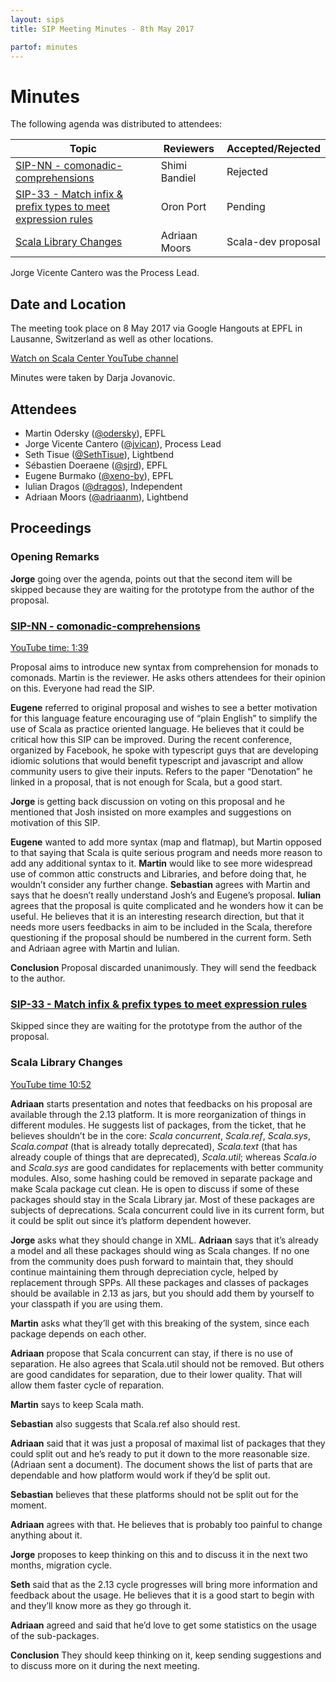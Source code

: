 ```yaml
---
layout: sips
title: SIP Meeting Minutes - 8th May 2017

partof: minutes
---
```


# Minutes

The following agenda was distributed to attendees:

|Topic|Reviewers| Accepted/Rejected |
| --- | --- | --- |
| [SIP-NN - comonadic-comprehensions](http://docs.scala-lang.org/sips/comonadic-comprehensions.html) | Shimi Bandiel | Rejected |
| [SIP-33 - Match infix & prefix types to meet expression rules](http://docs.scala-lang.org/sips/make-types-behave-like-expressions.html)| Oron Port | Pending |
|[Scala Library Changes](scala/scala-dev#323)|Adriaan Moors| Scala-dev proposal |

Jorge Vicente Cantero was the Process Lead.


## Date and Location
The meeting took place on 8 May 2017 via Google Hangouts at EPFL in Lausanne, Switzerland as well as other locations.

[Watch on Scala Center YouTube channel](https://youtu.be/6rKa4OV7GfM)

Minutes were taken by Darja Jovanovic.

## Attendees

* Martin Odersky ([@odersky](https://github.com/odersky)), EPFL
* Jorge Vicente Cantero ([@jvican](https://github.com/jvican)), Process Lead
* Seth Tisue ([@SethTisue](https://github.com/SethTisue)), Lightbend
* Sébastien Doeraene ([@sjrd](https://github.com/sjrd)), EPFL
* Eugene Burmako ([@xeno-by](https://github.com/xeno-by)), EPFL
* Iulian Dragos ([@dragos](https://github.com/dragos)), Independent
* Adriaan Moors ([@adriaanm](https://github.com/adriaanm)), Lightbend


## Proceedings
### Opening Remarks

**Jorge** going over the agenda, points out that the second item will be skipped because they are waiting for the prototype from the author of the proposal.

### [SIP-NN - comonadic-comprehensions](http://docs.scala-lang.org/sips/comonadic-comprehensions.html)
[YouTube time: 1:39](https://youtu.be/6rKa4OV7GfM?t=99)

Proposal aims to introduce new syntax from comprehension for monads to comonads.
Martin is the reviewer. He asks others attendees for their opinion on this.  Everyone had read the SIP.

**Eugene** referred to original proposal and wishes to see a better motivation for this language feature encouraging use of “plain English” to simplify the use of Scala as practice oriented language. He believes that it could be critical how this SIP can be improved. During the recent conference, organized by Facebook, he spoke with typescript guys that are developing idiomic solutions that would benefit typescript and javascript and allow community users to give their inputs.
Refers to the paper “Denotation” he linked in a proposal, that is not enough for Scala, but a good start.

**Jorge** is getting back discussion on voting on this proposal and he mentioned that Josh insisted on more examples and suggestions on motivation of this SIP.

**Eugene** wanted to add more syntax (map and flatmap), but Martin opposed to that saying that Scala is quite serious program and needs more reason to add any additional syntax to it. **Martin** would like to see more widespread use of common attic constructs and Libraries, and before doing that, he wouldn’t consider any further change. **Sebastian** agrees with Martin and says that he doesn’t really understand Josh’s and Eugene’s proposal. **Iulian** agrees that the proposal is quite complicated and he wonders how it can be useful. He believes that it is an interesting research direction, but that it needs more users feedbacks in aim to be included in the Scala, therefore questioning if the proposal should be numbered in the current form. Seth and Adriaan agree with Martin and Iulian.

**Conclusion** Proposal discarded unanimously. They will send the feedback to the author.

### [SIP-33 - Match infix & prefix types to meet expression rules](http://docs.scala-lang.org/sips/make-types-behave-like-expressions.html)

Skipped since they are waiting for the prototype from the author of the proposal.

### Scala Library Changes
 [YouTube time 10:52](https://youtu.be/6rKa4OV7GfM?t=652)

 **Adriaan** starts presentation and notes that feedbacks on his proposal are available through the 2.13 platform. It is more reorganization of things in different modules. He suggests list of packages, from the ticket, that he believes shouldn’t be in the core:
 *Scala concurrent*, *Scala.ref*, *Scala.sys*, *Scala.compat* (that is already totally deprecated), *Scala.text* (that has already couple of things that are deprecated), *Scala.util*; whereas *Scala.io* and *Scala.sys* are good candidates for replacements with better community modules.
 Also, some hashing could be removed in separate package and make Scala package cut clean. He is open to discuss if some of these packages should stay in the Scala Library jar. Most of these packages are subjects of deprecations.
 Scala concurrent could live in its current form, but it could be split out since it’s platform dependent however.

 **Jorge** asks what they should change in XML. **Adriaan** says that it’s already a model and all these packages should wing as Scala changes. If no one from the community does push forward to maintain that, they should continue maintaining them through depreciation cycle, helped by replacement through SPPs. All these packages and classes of packages should be available in 2.13 as jars, but you should add them by yourself to your classpath if you are using them.

 **Martin** asks what they’ll get with this breaking of the system, since each package depends on each other.

 **Adriaan** propose that Scala concurrent can stay, if there is no use of separation. He also agrees that Scala.util should not be removed. But others are good candidates for separation, due to their lower quality. That will allow them faster cycle of reparation.

 **Martin** says to keep Scala math.

 **Sebastian** also suggests that Scala.ref also should rest.

 **Adriaan** said that it was just a proposal of maximal list of packages that they could split out and he’s ready to put it down to the more reasonable size. (Adriaan sent a document). The document shows the list of parts that are dependable and how platform would work if they’d be split out.

 **Sebastian** believes that these platforms should not be split out for the moment.

 **Adriaan** agrees with that. He believes that is probably too painful to change anything about it.

 **Jorge** proposes to keep thinking on this and to discuss it in the next two months, migration cycle.  

 **Seth** said that as the 2.13 cycle progresses will bring more information and feedback about the usage. He believes that it is a good start to begin with and they’ll know more as they go through it.

 **Adriaan** agreed and said that he’d love to get some statistics on the usage of the sub-packages.

**Conclusion** They should keep thinking on it, keep sending suggestions and to discuss more on it during the next meeting.
